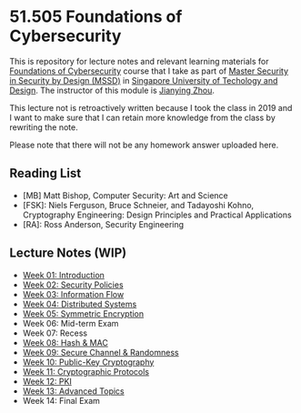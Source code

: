 # 51.505 Foundations of Cybersecurity

This is repository for lecture notes and relevant learning materials for [Foundations of Cybersecurity](https://istd.sutd.edu.sg/courses/mssd/foundations-of-cybersecurity/) course that I take as part of [Master Security in Security by Design (MSSD)](https://istd.sutd.edu.sg/education/mssd/) in [Singapore University of Techology and Design](https://www.sutd.edu.sg/). The instructor of this module is [Jianying Zhou](http://jianying.space/).

This lecture not is retroactively written because I took the class in 2019 and I want to make sure that I can retain more knowledge from the class by rewriting the note.

Please note that there will not be any homework answer uploaded here.

## Reading List
* [MB] Matt Bishop, Computer Security: Art and Science
* [FSK]: Niels Ferguson, Bruce Schneier, and Tadayoshi Kohno, Cryptography Engineering: Design Principles and Practical Applications
* [RA]: Ross Anderson, Security Engineering

## Lecture Notes (WIP)
* [Week 01: Introduction](week01.md)
* [Week 02: Security Policies](week02.md)
* [Week 03: Information Flow](week03.md)
* [Week 04: Distributed Systems ](week04.md)
* [Week 05: Symmetric Encryption](week05.md)
* Week 06: Mid-term Exam
* Week 07: Recess
* [Week 08: Hash & MAC](week08.md)
* [Week 09: Secure Channel & Randomness](week09.md)
* [Week 10: Public-Key Cryptography](week10.md)
* [Week 11: Cryptographic Protocols](week11.md)
* [Week 12: PKI](week12.md)
* [Week 13: Advanced Topics](week13.md)
* Week 14: Final Exam

